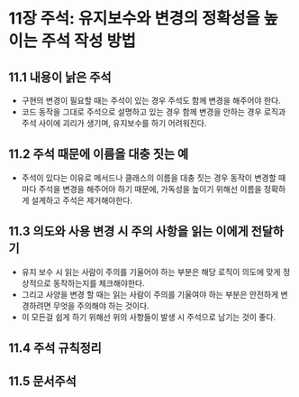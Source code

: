 # 11장 주석: 유지보수와 변경의 정확성을 높이는 주석 작성 방법

## 11.1 내용이 낡은 주석

- 구현의 변경이 필요할 때는 주석이 있는 경우 주석도 함께 변경을 해주어야 한다.
- 코드 동작을 그대로 주석으로 설명하고 있는 경우 함께 변경을 안하는 경우 로직과 주석 사이에 괴리가 생기며, 유지보수를 하기 어려워진다.

## 11.2 주석 때문에 이름을 대충 짓는 예

- 주석이 있다는 이유로 메서드나 클래스의 이름을 대충 짓는 경우 동작이 변경할 때마다 주석을 변경을 해주어야 하기 때문에, 가독성을 높이기 위해선 이름을 정확하게 설계하고 주석은 제거해야한다.

## 11.3 의도와 사용 변경 시 주의 사항을 읽는 이에게 전달하기

- 유지 보수 시 읽는 사람이 주의를 기울어야 하는 부분은 해당 로직이 의도에 맞게 정상적으로 동작하는지를 체크해야한다.
- 그리고 사양을 변경 할 때는 읽는 사람이 주의를 기울여야 하는 부분은 안전하게 변경하려면 무엇을 주의해야 하는 것이다.
- 이 모든걸 쉽게 하기 위해선 위의 사항들이 발생 시 주석으로 남기는 것이 좋다.

## 11.4 주석 규칙정리

## 11.5 문서주석
